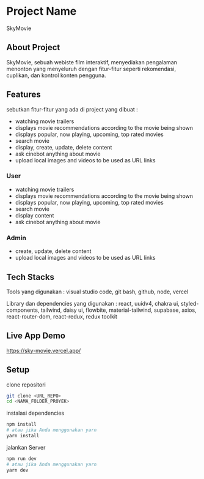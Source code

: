 # Project Name
SkyMovie

## About Project
SkyMovie, sebuah webiste film interaktif, menyediakan pengalaman menonton yang menyeluruh dengan fitur-fitur seperti rekomendasi, cuplikan, dan kontrol konten pengguna.

## Features
sebutkan fitur-fitur yang ada di project yang dibuat :
- watching movie trailers
- displays movie recommendations according to the movie being shown
- displays popular, now playing, upcoming, top rated movies
- search movie
- display, create, update, delete content
- ask cinebot anything about movie
- upload local images and videos to be used as URL links

### User
- watching movie trailers
- displays movie recommendations according to the movie being shown
- displays popular, now playing, upcoming, top rated movies
- search movie
- display content
- ask cinebot anything about movie

### Admin
- create, update, delete content
- upload local images and videos to be used as URL links

## Tech Stacks
Tools yang digunakan :
visual studio code, git bash, github, node, vercel

Library dan dependencies yang digunakan :
react, uuidv4, chakra ui, styled-components, tailwind, daisy ui, flowbite, material-tailwind, supabase, axios, react-router-dom, react-redux, redux toolkit

## Live App Demo
https://sky-movie.vercel.app/

## Setup 
clone repositori
 ```bash
git clone <URL_REPO>
cd <NAMA_FOLDER_PROYEK>
```
instalasi dependencies
```bash
npm install
# atau jika Anda menggunakan yarn
yarn install
```
jalankan Server
 ```bash
npm run dev
# atau jika Anda menggunakan yarn
yarn dev
```
